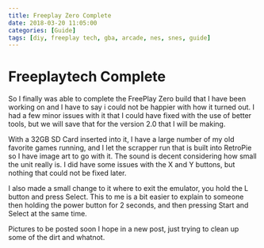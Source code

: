 ```yaml
---
title: Freeplay Zero Complete
date: 2018-03-20 11:05:00
categories: [Guide]
tags: [diy, freeplay tech, gba, arcade, nes, snes, guide]
---
```


# Freeplaytech Complete
So I finally was able to complete the FreePlay Zero build that I have been working on and I have to say i could not be happier with how it turned out. I had a few minor issues with it that I could have fixed with the use of better tools, but we will save that for the version 2.0 that I will be making.

With a 32GB SD Card inserted into it, I have a large number of my old favorite games running, and I let the scrapper run that is built into RetroPie so I have image art to go with it. The sound is decent considering how small the unit really is. I did have some issues with the X and Y buttons, but nothing that could not be fixed later.
<!--more-->
I also made a small change to it where to exit the emulator, you hold the L button and press Select. This to me is a bit easier to explain to someone then holding the power button for 2 seconds, and then pressing Start and Select at the same time. 

Pictures to be posted soon I hope in a new post, just trying to clean up some of the dirt and whatnot.